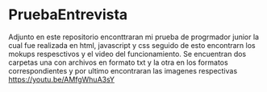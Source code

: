 # PruebaEntrevista
Adjunto en este repositorio enconttraran mi prueba de progrmador junior la cual fue realizada en html, javascript y css seguido de esto encontrarn los mokups respesctivos y el video del funcionamiento.
Se encuentran dos carpetas una con archivos en formato txt y la otra en los formatos correspondientes y por ultimo encontraran las imagenes respectivas 
https://youtu.be/AMfgWhuA3sY


